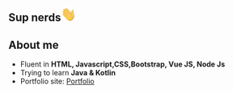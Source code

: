 <h2>Sup nerds<img src="https://raw.githubusercontent.com/ABSphreak/ABSphreak/master/gifs/Hi.gif" width="30px"></h2>

## About me

- Fluent in **HTML, Javascript,CSS,Bootstrap, Vue JS, Node Js**
- Trying to learn **Java & Kotlin**
- Portfolio site: [Portfolio](https://www.denomi.dev/home)
